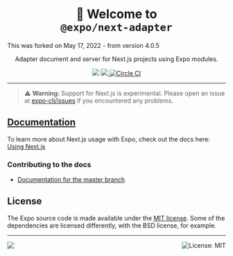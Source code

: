 <!-- Title -->
<h1 align="center">
👋 Welcome to <br/><code>@expo/next-adapter</code>
</h1>

This was forked on May 17, 2022 - from version 4.0.5
<p align="center">Adapter document and server for Next.js projects using Expo modules.</p>

<p align="center">
  <img src="https://flat.badgen.net/packagephobia/install/@expo/next-adapter">

  <a href="https://www.npmjs.com/package/@expo/next-adapter">
    <img src="https://flat.badgen.net/npm/dw/@expo/next-adapter" target="_blank" />
  </a>

  <a aria-label="Circle CI" href="https://circleci.com/gh/expo/expo-cli/tree/main">
    <img alt="Circle CI" src="https://flat.badgen.net/circleci/github/expo/expo-cli?label=Circle%20CI&labelColor=555555&icon=circleci">
  </a>
</p>

---

> ⚠️ **Warning:** Support for Next.js is experimental. Please open an issue at [expo-cli/issues](https://github.com/expo/expo-cli/issues) if you encountered any problems.

## [Documentation][docs]

To learn more about Next.js usage with Expo, check out the docs here: [Using Next.js][docs]

### Contributing to the docs

- [Documentation for the master branch](https://github.com/expo/expo/blob/master/docs/pages/guides/using-nextjs.md)

## License

The Expo source code is made available under the [MIT license](LICENSE). Some of the dependencies are licensed differently, with the BSD license, for example.

<!-- Footer -->

---

<p>
    <a aria-label="built by expo" href="http://expo.dev">
        <img src="https://img.shields.io/badge/Built_by-Expo-4630EB.svg?style=for-the-badge&logo=EXPO&labelColor=000&logoColor=fff" target="_blank" />
    </a>
    <a aria-label="expo next-adapter is free to use" href="/ts_version/LICENSEion/LICENSE" target="_blank">
        <img align="right" alt="License: MIT" src="https://img.shields.io/badge/License-MIT-success.svg?style=for-the-badge&color=33CC12" target="_blank" />
    </a>
</p>

[docs]: https://docs.expo.dev/guides/using-nextjs/
[nextjs]: https://nextjs.org/
[next-docs]: https://nextjs.org/docs
[custom-document]: https://nextjs.org/docs#custom-document
[next-offline]: https://github.com/hanford/next-offline
[next-pwa]: https://nextjs.org/features/progressive-web-apps
[next-transpile-modules]: https://github.com/martpie/next-transpile-modules
